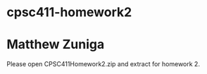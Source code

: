 # cpsc411-homework2

# Matthew Zuniga

Please open CPSC411Homework2.zip and extract for homework 2.
